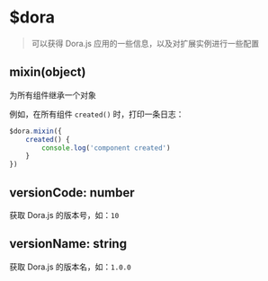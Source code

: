 # $dora
> 可以获得 Dora.js 应用的一些信息，以及对扩展实例进行一些配置

## mixin(object)
为所有组件继承一个对象

例如，在所有组件 `created()` 时，打印一条日志：
```javascript
$dora.mixin({
    created() {
        console.log('component created')
    }
})
```

## versionCode: number
获取 Dora.js 的版本号，如：`10`

## versionName: string
获取 Dora.js 的版本名，如：`1.0.0`
